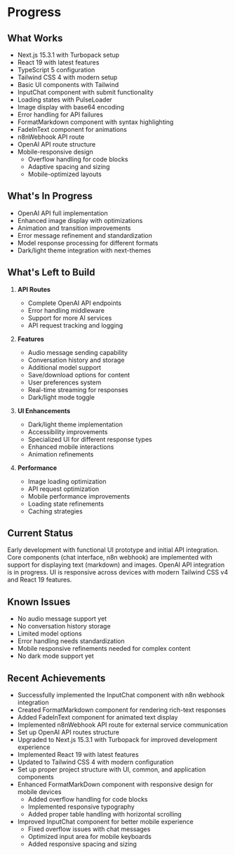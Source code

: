 # Progress

## What Works

- Next.js 15.3.1 with Turbopack setup
- React 19 with latest features
- TypeScript 5 configuration
- Tailwind CSS 4 with modern setup
- Basic UI components with Tailwind
- InputChat component with submit functionality
- Loading states with PulseLoader
- Image display with base64 encoding
- Error handling for API failures
- FormatMarkdown component with syntax highlighting
- FadeInText component for animations
- n8nWebhook API route
- OpenAI API route structure
- Mobile-responsive design
  - Overflow handling for code blocks
  - Adaptive spacing and sizing
  - Mobile-optimized layouts

## What's In Progress

- OpenAI API full implementation
- Enhanced image display with optimizations
- Animation and transition improvements
- Error message refinement and standardization
- Model response processing for different formats
- Dark/light theme integration with next-themes

## What's Left to Build

1. **API Routes**

   - Complete OpenAI API endpoints
   - Error handling middleware
   - Support for more AI services
   - API request tracking and logging

2. **Features**

   - Audio message sending capability
   - Conversation history and storage
   - Additional model support
   - Save/download options for content
   - User preferences system
   - Real-time streaming for responses
   - Dark/light mode toggle

3. **UI Enhancements**

   - Dark/light theme implementation
   - Accessibility improvements
   - Specialized UI for different response types
   - Enhanced mobile interactions
   - Animation refinements

4. **Performance**
   - Image loading optimization
   - API request optimization
   - Mobile performance improvements
   - Loading state refinements
   - Caching strategies

## Current Status

Early development with functional UI prototype and initial API integration. Core components (chat interface, n8n webhook) are implemented with support for displaying text (markdown) and images. OpenAI API integration is in progress. UI is responsive across devices with modern Tailwind CSS v4 and React 19 features.

## Known Issues

- No audio message support yet
- No conversation history storage
- Limited model options
- Error handling needs standardization
- Mobile responsive refinements needed for complex content
- No dark mode support yet

## Recent Achievements

- Successfully implemented the InputChat component with n8n webhook integration
- Created FormatMarkdown component for rendering rich-text responses
- Added FadeInText component for animated text display
- Implemented n8nWebhook API route for external service communication
- Set up OpenAI API routes structure
- Upgraded to Next.js 15.3.1 with Turbopack for improved development experience
- Implemented React 19 with latest features
- Updated to Tailwind CSS 4 with modern configuration
- Set up proper project structure with UI, common, and application components
- Enhanced FormatMarkDown component with responsive design for mobile devices
  - Added overflow handling for code blocks
  - Implemented responsive typography
  - Added proper table handling with horizontal scrolling
- Improved InputChat component for better mobile experience
  - Fixed overflow issues with chat messages
  - Optimized input area for mobile keyboards
  - Added responsive spacing and sizing
